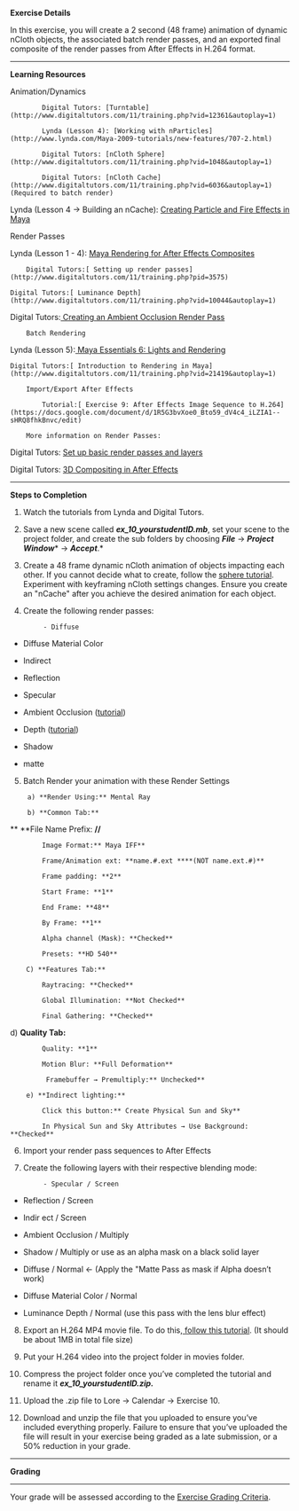 **Exercise Details**

    

In this exercise, you will create a 2 second (48 frame) animation of dynamic nCloth objects, the associated batch render passes, and an exported final composite of the render passes from After Effects in H.264 format.

* * *


**Learning Resources**

Animation/Dynamics

            Digital Tutors: [Turntable](http://www.digitaltutors.com/11/training.php?vid=12361&autoplay=1)

            Lynda (Lesson 4): [Working with nParticles](http://www.lynda.com/Maya-2009-tutorials/new-features/707-2.html) 

            Digital Tutors: [nCloth Sphere](http://www.digitaltutors.com/11/training.php?vid=1048&autoplay=1)

            Digital Tutors: [nCloth Cache](http://www.digitaltutors.com/11/training.php?vid=6036&autoplay=1) (Required to batch render)

Lynda (Lesson 4 → Building an nCache):  [Creating Particle and Fire Effects in Maya](http://www.google.com/url?q=http%3A%2F%2Fwww.lynda.com%2FMaya-2012-tutorials%2FCreating-Particle-and-Fire-Effects-with-Maya%2F83837-2.html&sa=D&sntz=1&usg=AFQjCNGLaeCEnL66B9vPihX9jDmnYLM7mQ)

Render Passes

Lynda (Lesson 1 - 4): [Maya Rendering for After Effects Composites](http://www.lynda.com/After-Effects-tutorials/Maya-Rendering-After-Effects-Composites/97402-2.html)

        Digital Tutors:[ Setting up render passes](http://www.digitaltutors.com/11/training.php?pid=3575)

    Digital Tutors:[ Luminance Depth](http://www.digitaltutors.com/11/training.php?vid=10044&autoplay=1)

Digital Tutors:[ Creating an Ambient Occlusion Render Pass](http://www.digitaltutors.com/11/training.php?vid=13589&autoplay=1)

    

        Batch Rendering

Lynda (Lesson 5):[ Maya Essentials 6: Lights and Rendering](http://www.lynda.com/Maya-tutorials/Maya-Essentials-6-Lights-Rendering/96718-2.html)

    Digital Tutors:[ Introduction to Rendering in Maya](http://www.digitaltutors.com/11/training.php?vid=21419&autoplay=1)      

        Import/Export After Effects

            Tutorial:[ Exercise 9: After Effects Image Sequence to H.264](https://docs.google.com/document/d/1R5G3bvXoe0_Bto59_dV4c4_iLZIA1--sHRQ8fhkBnvc/edit) 

        More information on Render Passes:

Digital Tutors: [Set up basic render passes and layers](http://www.digitaltutors.com/11/training.php?vid=21945&autoplay=1)

Digital Tutors: [3D Compositing in After Effects](http://www.digitaltutors.com/11/training.php?vid=10899&autoplay=1)

* * *


**Steps to Completion**

1) Watch the tutorials from Lynda and Digital Tutors.

2) Save a new scene called **_ex_10_yourstudentID.mb_**, set your scene to the project folder, and create the sub folders by choosing **_File_** → **_Project Window_*** → ***_Accept_***.*

3) Create a 48 frame dynamic nCloth animation of objects impacting each other. If you cannot decide what to create, follow the [sphere tutorial](http://www.digitaltutors.com/11/training.php?vid=1048&autoplay=1). Experiment with keyframing nCloth settings changes. Ensure you create an "nCache" after you achieve the desired animation for each object. 

4) Create the following render passes:

            - Diffuse

- Diffuse Material Color

- Indirect

- Reflection

- Specular

- Ambient Occlusion ([tutorial](http://www.digitaltutors.com/11/training.php?vid=13589&autoplay=1))

- Depth ([tutorial](http://www.digitaltutors.com/11/training.php?vid=10044&autoplay=1))

- Shadow

- matte

5) Batch Render your animation with these Render Settings

        a) **Render Using:** Mental Ray

        b) **Common Tab:**

**          **File Name Prefix: **<Scene>/<RenderLayer>/<RenderPassType>**

            Image Format:** Maya IFF**

            Frame/Animation ext: **name.#.ext ****(NOT name.ext.#)**

            Frame padding: **2**

            Start Frame: **1**

            End Frame: **48**

            By Frame: **1**

            Alpha channel (Mask): **Checked**

            Presets: **HD 540**

        C) **Features Tab:**

            Raytracing: **Checked**

            Global Illumination: **Not Checked**

            Final Gathering: **Checked**

d) **Quality Tab:**

            Quality: **1**

            Motion Blur: **Full Deformation**

             Framebuffer → Premultiply:** Unchecked**

        e) **Indirect lighting:**

            Click this button:** Create Physical Sun and Sky**

            In Physical Sun and Sky Attributes → Use Background: **Checked**

6) Import your render pass sequences to After Effects

7) Create the following layers with their respective blending mode:

            - Specular / Screen

- Reflection / Screen

- Indir ect / Screen

- Ambient Occlusion / Multiply

- Shadow / Multiply or use as an alpha mask on a black solid layer

- Diffuse / Normal ← (Apply the "Matte Pass as mask if Alpha doesn’t work)

- Diffuse Material Color / Normal

- Luminance Depth / Normal (use this pass with the lens blur effect)

8) Export an H.264 MP4 movie file. To do this,[ follow this tutorial](https://docs.google.com/document/d/1R5G3bvXoe0_Bto59_dV4c4_iLZIA1--sHRQ8fhkBnvc/edit). (It should be about 1MB in total file size)

9) Put your H.264 video into the project folder in movies folder.

10) Compress the project folder once you’ve completed the tutorial and rename it **_ex_10_yourstudentID.zip._**

11) Upload the .zip file to Lore → Calendar → Exercise 10.

12) Download and unzip the file that you uploaded to ensure you’ve included everything properly. Failure to ensure that you’ve uploaded the file will result in your exercise being graded as a late submission, or a 50% reduction in your grade.

* * *


**Grading**

**  **

Your grade will be assessed according to the [Exercise Grading Criteria](https://docs.google.com/document/d/16KERm1NWgcl8CH-fPwGSSW0RJYlXDCOCwVM8WrRVuKw/edit?usp=sharing). 

